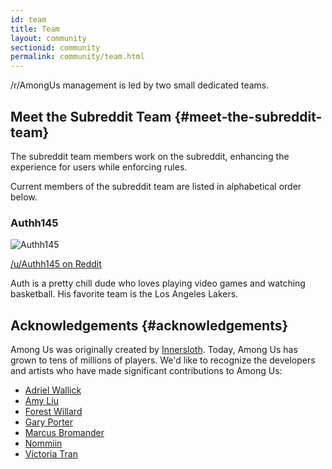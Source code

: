 ```yaml
---
id: team
title: Team
layout: community
sectionid: community
permalink: community/team.html
---
```


/r/AmongUs management is led by two small dedicated teams.

## Meet the Subreddit Team {#meet-the-subreddit-team}

The subreddit team members work on the subreddit, enhancing the experience for users while enforcing rules.

Current members of the subreddit team are listed in alphabetical order below.

### Authh145

![Authh145](../images/team/authh145.png)

[/u/Authh145 on Reddit](https://reddit.com/user/Authh145)

Auth is a pretty chill dude who loves playing video games and watching basketball. His favorite team is the Los Angeles Lakers.

## Acknowledgements {#acknowledgements}

Among Us was originally created by [Innersloth](https://innersloth.com). Today, Among Us has grown to tens of millions of players. We'd like to recognize the developers and artists who have made significant contributions to Among Us:

* [Adriel Wallick](https://twitter.com/msminotaur)
* [Amy Liu](https://twitter.com/aemuuu)
* [Forest Willard](https://twitter.com/forte_bass)
* [Gary Porter](https://twitter.com/supergarydeluxe)
* [Marcus Bromander](https://twitter.com/puffballsunited)
* [Nommiin](https://twitter.com/nommiin)
* [Victoria Tran](https://twitter.com/TheVTran)
